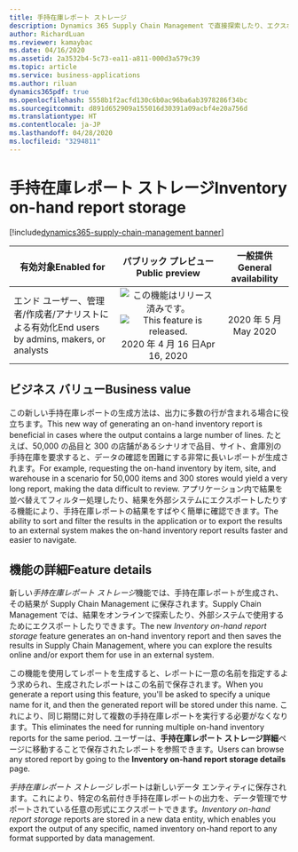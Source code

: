 ```yaml
---
title: 手持在庫レポート ストレージ
description: Dynamics 365 Supply Chain Management で直接探索したり、エクスポートして外部アプリケーションで使用したりできる手持在庫レポートを生成します。
author: RichardLuan
ms.reviewer: kamaybac
ms.date: 04/16/2020
ms.assetid: 2a3532b4-5c73-ea11-a811-000d3a579c39
ms.topic: article
ms.service: business-applications
ms.author: riluan
dynamics365pdf: true
ms.openlocfilehash: 5558b1f2acfd130c6b0ac96ba6ab3978286f34bc
ms.sourcegitcommit: d891d652909a155016d30391a09acbf4e20a756d
ms.translationtype: HT
ms.contentlocale: ja-JP
ms.lasthandoff: 04/28/2020
ms.locfileid: "3294811"
---
```

# <a name="inventory-on-hand-report-storage"></a><span data-ttu-id="e05de-103">手持在庫レポート ストレージ</span><span class="sxs-lookup"><span data-stu-id="e05de-103">Inventory on-hand report storage</span></span>
[!include[dynamics365-supply-chain-management banner](../includes/dynamics365-supply-chain-management.md)]

| <span data-ttu-id="e05de-104">有効対象</span><span class="sxs-lookup"><span data-stu-id="e05de-104">Enabled for</span></span>    |  <span data-ttu-id="e05de-105">パブリック プレビュー</span><span class="sxs-lookup"><span data-stu-id="e05de-105">Public preview</span></span> | <span data-ttu-id="e05de-106">一般提供</span><span class="sxs-lookup"><span data-stu-id="e05de-106">General availability</span></span> | 
| ---------- | :----------: |:----------: |
|<span data-ttu-id="e05de-107">エンド ユーザー、管理者/作成者/アナリストによる有効化</span><span class="sxs-lookup"><span data-stu-id="e05de-107">End users by admins, makers, or analysts</span></span>|<span data-ttu-id="e05de-108">![この機能はリリース済みです。](/dynamics365-release-plan/media/green-checkmark.png "この機能はリリース済みです。")</span><span class="sxs-lookup"><span data-stu-id="e05de-108">![This feature is released.](/dynamics365-release-plan/media/green-checkmark.png "This feature is released.")</span></span> <span data-ttu-id="e05de-109">2020 年 4 月 16 日</span><span class="sxs-lookup"><span data-stu-id="e05de-109">Apr 16, 2020</span></span>| <span data-ttu-id="e05de-110">2020 年 5 月</span><span class="sxs-lookup"><span data-stu-id="e05de-110">May 2020</span></span>|


## <a name="business-value"></a><span data-ttu-id="e05de-111">ビジネス バリュー</span><span class="sxs-lookup"><span data-stu-id="e05de-111">Business value</span></span>
<!-- bv start -->
<span data-ttu-id="e05de-112">この新しい手持在庫レポートの生成方法は、出力に多数の行が含まれる場合に役立ちます。</span><span class="sxs-lookup"><span data-stu-id="e05de-112">This new way of generating an on-hand inventory report is beneficial in cases where the output contains a large number of lines.</span></span> <span data-ttu-id="e05de-113">たとえば、50,000 の品目と 300 の店舗があるシナリオで品目、サイト、倉庫別の手持在庫を要求すると、データの確認を困難にする非常に長いレポートが生成されます。</span><span class="sxs-lookup"><span data-stu-id="e05de-113">For example, requesting the on-hand inventory by item, site, and warehouse in a scenario for 50,000 items and 300 stores would yield a very long report, making the data difficult to review.</span></span> <span data-ttu-id="e05de-114">アプリケーション内で結果を並べ替えてフィルター処理したり、結果を外部システムにエクスポートしたりする機能により、手持在庫レポートの結果をすばやく簡単に確認できます。</span><span class="sxs-lookup"><span data-stu-id="e05de-114">The ability to sort and filter the results in the application or to export the results to an external system makes the on-hand inventory report results faster and easier to navigate.</span></span>
<!-- bv end -->



## <a name="feature-details"></a><span data-ttu-id="e05de-115">機能の詳細</span><span class="sxs-lookup"><span data-stu-id="e05de-115">Feature details</span></span>
<!--feature detail start -->
<span data-ttu-id="e05de-116">新しい*手持在庫レポート ストレージ*機能では、手持在庫レポートが生成され、その結果が Supply Chain Management に保存されます。Supply Chain Management では、結果をオンラインで探索したり、外部システムで使用するためにエクスポートしたりできます。</span><span class="sxs-lookup"><span data-stu-id="e05de-116">The new *Inventory on-hand report storage* feature generates an on-hand inventory report and then saves the results in Supply Chain Management, where you can explore the results online and/or export them for use in an external system.</span></span> 

<span data-ttu-id="e05de-117">この機能を使用してレポートを生成すると、レポートに一意の名前を指定するよう求められ、生成されたレポートはこの名前で保存されます。</span><span class="sxs-lookup"><span data-stu-id="e05de-117">When you generate a report using this feature, you'll be asked to specify a unique name for it, and then the generated report will be stored under this name.</span></span> <span data-ttu-id="e05de-118">これにより、同じ期間に対して複数の手持在庫レポートを実行する必要がなくなります。</span><span class="sxs-lookup"><span data-stu-id="e05de-118">This eliminates the need for running multiple on-hand inventory reports for the same period.</span></span> <span data-ttu-id="e05de-119">ユーザーは、**手持在庫レポート ストレージ詳細**ページに移動することで保存されたレポートを参照できます。</span><span class="sxs-lookup"><span data-stu-id="e05de-119">Users can browse any stored report by going to the **Inventory on-hand report storage details** page.</span></span>

<span data-ttu-id="e05de-120">*手持在庫レポート ストレージ* レポートは新しいデータ エンティティに保存されます。これにより、特定の名前付き手持在庫レポートの出力を、データ管理でサポートされている任意の形式にエクスポートできます。</span><span class="sxs-lookup"><span data-stu-id="e05de-120">*Inventory on-hand report storage* reports are stored in a new data entity, which enables you export the output of any specific, named inventory on-hand report to any format supported by data management.</span></span>
<!--feature detail end -->









